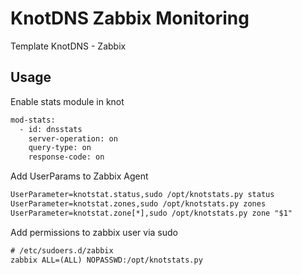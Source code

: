 # KnotDNS Zabbix Monitoring

Template KnotDNS - Zabbix

## Usage

Enable stats module in knot

```txt
mod-stats:
  - id: dnsstats
    server-operation: on
    query-type: on
    response-code: on
```

Add UserParams to Zabbix Agent

```txt
UserParameter=knotstat.status,sudo /opt/knotstats.py status
UserParameter=knotstat.zones,sudo /opt/knotstats.py zones
UserParameter=knotstat.zone[*],sudo /opt/knotstats.py zone "$1"
```

Add permissions to zabbix user via sudo

```txt
# /etc/sudoers.d/zabbix
zabbix ALL=(ALL) NOPASSWD:/opt/knotstats.py
```
